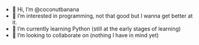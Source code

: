 - 👋 Hi, I’m @coconutbanana
- 👀 I’m interested in programming, not that good but I wanna get better at it. 
- 🌱 I’m currently learning Python (still at the early stages of learning)
- 💞️ I’m looking to collaborate on (nothing I have in mind yet)


<!---
coconutbanana/coconutbanana is a ✨ special ✨ repository because its `README.md` (this file) appears on your GitHub profile.
You can click the Preview link to take a look at your changes.
--->
